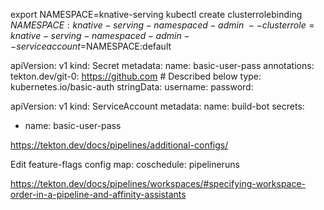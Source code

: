 export NAMESPACE=knative-serving
kubectl create clusterrolebinding $NAMESPACE:knative-serving-namespaced-admin \
--clusterrole=knative-serving-namespaced-admin  --serviceaccount=$NAMESPACE:default


apiVersion: v1
kind: Secret
metadata:
  name: basic-user-pass
  annotations:
    tekton.dev/git-0: https://github.com # Described below
type: kubernetes.io/basic-auth
stringData:
  username: <cleartext username>
  password: <cleartext password>


apiVersion: v1
kind: ServiceAccount
metadata:
  name: build-bot
secrets:
  - name: basic-user-pass


https://tekton.dev/docs/pipelines/additional-configs/

Edit feature-flags config map: coschedule: pipelineruns

  https://tekton.dev/docs/pipelines/workspaces/#specifying-workspace-order-in-a-pipeline-and-affinity-assistants